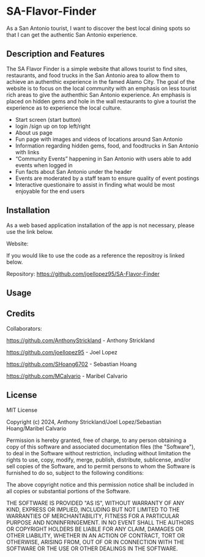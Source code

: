 # SA-Flavor-Finder

As a San Antonio tourist, I want to discover the best local dining spots so that I can get the authentic San Antonio experience.

## Description and Features

The SA Flavor Finder is a simple website that allows tourist to find sites, restaurants, and food trucks in the San Antonio area to allow them to achieve an authenthic experience in the famed Alamo City. The goal of the website is to focus on the local community with an emphasis on less tourist rich areas to give the authenthic San Antonio experience. An emphasis is placed on hidden gems and hole in the wall restaurants to give a tourist the experience as to experience the local culture.

- Start screen (start button) 
- login /sign up on top left/right
- About us page
- Fun page with images and videos of locations around San Antonio
- Information regarding hidden gems, food, and foodtrucks in San Antonio with links
- “Community Events” happening in San Antonio with users able to add events when logged in
- Fun facts about San Antonio under the header
- Events are moderated by a staff team to ensure quality of event postings
- Interactive questionaire to assist in finding what would be most enjoyable for the end users
 


## Installation

As a web based application installation of the app is not necessary, please use the link below.

Website:

If you would like to use the code as a reference the repositroy is linked below.

Repository: https://github.com/joellopez95/SA-Flavor-Finder

## Usage

<!-- Provide instructions and examples for use. Include screenshots as needed.

To add a screenshot, create an `assets/images` folder in your repository and upload your screenshot to it. Then, using the relative filepath, add it to your README using the following syntax:

    `    ![alt text](assets/images/screenshot.png) -->

## Credits
Collaborators:

https://github.com/AnthonyStrickland - Anthony Strickland

https://github.com/joellopez95 - Joel Lopez

https://github.com/SHoang6702 - Sebastian Hoang

https://github.com/MCalvario - Maribel Calvario

## License

MIT License

Copyright (c) 2024, Anthony Strickland/Joel Lopez/Sebastian Hoang/Maribel Calvario

Permission is hereby granted, free of charge, to any person obtaining a copy
of this software and associated documentation files (the "Software"), to deal
in the Software without restriction, including without limitation the rights
to use, copy, modify, merge, publish, distribute, sublicense, and/or sell
copies of the Software, and to permit persons to whom the Software is
furnished to do so, subject to the following conditions:

The above copyright notice and this permission notice shall be included in all
copies or substantial portions of the Software.

THE SOFTWARE IS PROVIDED "AS IS", WITHOUT WARRANTY OF ANY KIND, EXPRESS OR
IMPLIED, INCLUDING BUT NOT LIMITED TO THE WARRANTIES OF MERCHANTABILITY,
FITNESS FOR A PARTICULAR PURPOSE AND NONINFRINGEMENT. IN NO EVENT SHALL THE
AUTHORS OR COPYRIGHT HOLDERS BE LIABLE FOR ANY CLAIM, DAMAGES OR OTHER
LIABILITY, WHETHER IN AN ACTION OF CONTRACT, TORT OR OTHERWISE, ARISING FROM,
OUT OF OR IN CONNECTION WITH THE SOFTWARE OR THE USE OR OTHER DEALINGS IN THE
SOFTWARE.

